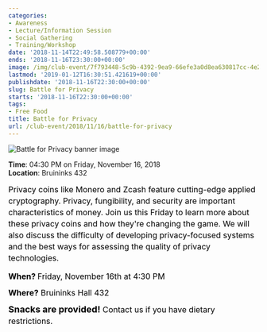 ```yaml
---
categories:
- Awareness
- Lecture/Information Session
- Social Gathering
- Training/Workshop
date: '2018-11-14T22:49:58.508779+00:00'
ends: '2018-11-16T23:30:00+00:00'
image: /img/club-event/7f793448-5c9b-4392-9ea9-66efe3a0d8ea630817cc-4e21-4c24-97cd-8a10cb2b61e5.png
lastmod: '2019-01-12T16:30:51.421619+00:00'
publishdate: '2018-11-16T22:30:00+00:00'
slug: Battle for Privacy
starts: '2018-11-16T22:30:00+00:00'
tags:
- Free Food
title: Battle for Privacy
url: /club-event/2018/11/16/battle-for-privacy
---
```


<img src="/img/club-event/7f793448-5c9b-4392-9ea9-66efe3a0d8ea630817cc-4e21-4c24-97cd-8a10cb2b61e5.png" alt="Battle for Privacy banner image" /><br>
    <p class="eventInfo">
        <strong>Time</strong>: 04:30 PM on Friday, November 16, 2018<br>
        <strong>Location</strong>: Bruininks 432
    </p>
    <p style="margin: 0px 0px 10px 0px; line-height: 23px;"><span style="font-size: 16px; color: #000000;">Privacy coins like Monero and Zcash feature cutting-edge applied cryptography. Privacy, fungibility, and security are important characteristics of money. Join us this Friday to learn more about these privacy coins and how they're changing the game. We will also discuss the difficulty of developing privacy-focused systems and the best ways for assessing the quality of privacy technologies.<br /></span></p>
<p style="margin: 0px 0px 10px 0px; line-height: 23px;"><span style="color: #000000; font-size: 16px;"><strong>When? </strong>Friday, November 16th at 4:30 PM</span></p>
<p style="margin: 0px 0px 10px 0px; line-height: 23px;"><span style="color: #000000; font-size: 16px;"><strong>Where?</strong> Bruininks Hall 432</span></p>
<p style="margin: 0px 0px 10px 0px; line-height: 23px;"><span style="color: #000000; font-size: 16px;"><span style="font-size: 18px;"><strong>Snacks are provided!</strong></span>&nbsp;Contact us if you have dietary restrictions.</span></p>